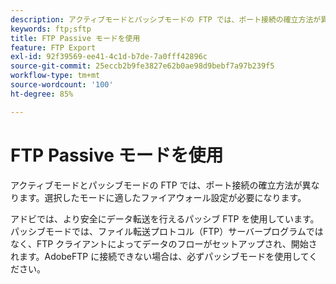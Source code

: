 ```yaml
---
description: アクティブモードとパッシブモードの FTP では、ポート接続の確立方法が異なります。選択したモードに適したファイアウォール設定が必要になります。
keywords: ftp;sftp
title: FTP Passive モードを使用
feature: FTP Export
exl-id: 92f39569-ee41-4c1d-b7de-7a0fff42896c
source-git-commit: 25eccb2b9fe3827e62b0ae98d9bebf7a97b239f5
workflow-type: tm+mt
source-wordcount: '100'
ht-degree: 85%

---
```


# FTP Passive モードを使用

アクティブモードとパッシブモードの FTP では、ポート接続の確立方法が異なります。選択したモードに適したファイアウォール設定が必要になります。

アドビでは、より安全にデータ転送を行えるパッシブ FTP を使用しています。パッシブモードでは、ファイル転送プロトコル（FTP）サーバープログラムではなく、FTP クライアントによってデータのフローがセットアップされ、開始されます。AdobeFTP に接続できない場合は、必ずパッシブモードを使用してください。
